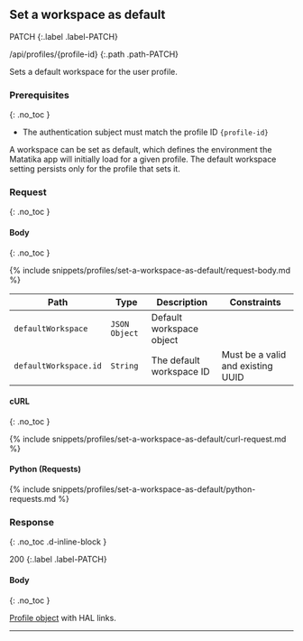 ## Set a workspace as default

PATCH
{:.label .label-PATCH}

/api/profiles/{profile-id}
{:.path .path-PATCH}

Sets a default workspace for the user profile.

### Prerequisites
{: .no_toc }

- The authentication subject must match the profile ID `{profile-id}`

A workspace can be set as default, which defines the environment the Matatika app will initially load for a given profile. The default workspace setting persists only for the profile that sets it.

### Request
{: .no_toc }

#### Body
{: .no_toc }

{% include snippets/profiles/set-a-workspace-as-default/request-body.md %}

Path | Type | Description | Constraints
---- | ---- | ----------- | -----------
`defaultWorkspace` | `JSON Object` | Default workspace object |
`defaultWorkspace.id` | `String` | The default workspace ID | Must be a valid and existing UUID

#### cURL
{: .no_toc }

{% include snippets/profiles/set-a-workspace-as-default/curl-request.md %}

#### Python (Requests)

{% include snippets/profiles/set-a-workspace-as-default/python-requests.md %}

### Response
{: .no_toc .d-inline-block }

200
{:.label .label-PATCH}

#### Body
{: .no_toc }

[Profile object](#profile-object) with HAL links.

---
